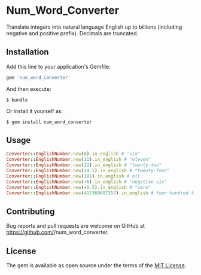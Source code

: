 # Num_Word_Converter

Translate integers into natural language English up to billions (including negative and positive prefix). Decimals are truncated.

## Installation

Add this line to your application's Gemfile:

```ruby
gem 'num_word_converter'
```

And then execute:

    $ bundle

Or install it yourself as:

    $ gem install num_word_converter

## Usage

``` ruby
Converter::EnglishNumber.new(6).in_english # "six"
Converter::EnglishNumber.new(11).in_english # "eleven"
Converter::EnglishNumber.new(22).in_english # "twenty-two"
Converter::EnglishNumber.new(24.5).in_english # "twenty-four"
Converter::EnglishNumber.new(101).in_english # nil
Converter::EnglishNumber.new(-6).in_english # "negative six"
Converter::EnglishNumber.new(-0.5).in_english # "zero"
Converter::EnglishNumber.new(415369687257).in_english # four hundred fifteen billion three hundred sixty-nine million six hundred eighty-seven thousand two hundred fifty-seven
```

## Contributing

Bug reports and pull requests are welcome on GitHub at https://github.com/<github username>/num_word_converter.


## License

The gem is available as open source under the terms of the [MIT License](http://opensource.org/licenses/MIT).

